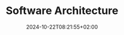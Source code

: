 ---
weight: 999
title: "Software Architecture"
description: ""
icon: "article"
date: "2024-10-22T08:21:55+02:00"
lastmod: "2024-10-22T08:21:55+02:00"
draft: false
toc: true
---